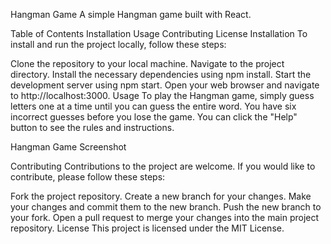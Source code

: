 Hangman Game
A simple Hangman game built with React.

Table of Contents
Installation
Usage
Contributing
License
Installation
To install and run the project locally, follow these steps:

Clone the repository to your local machine.
Navigate to the project directory.
Install the necessary dependencies using npm install.
Start the development server using npm start.
Open your web browser and navigate to http://localhost:3000.
Usage
To play the Hangman game, simply guess letters one at a time until you can guess the entire word. You have six incorrect guesses before you lose the game. You can click the "Help" button to see the rules and instructions.

Hangman Game Screenshot

Contributing
Contributions to the project are welcome. If you would like to contribute, please follow these steps:

Fork the project repository.
Create a new branch for your changes.
Make your changes and commit them to the new branch.
Push the new branch to your fork.
Open a pull request to merge your changes into the main project repository.
License
This project is licensed under the MIT License.
